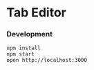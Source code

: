 Tab Editor
=====================

### Development

```
npm install
npm start
open http://localhost:3000
```
